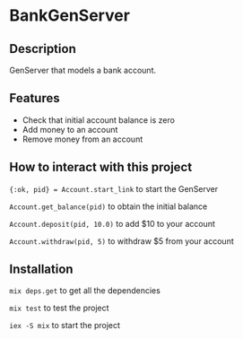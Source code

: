 # BankGenServer

## Description
GenServer that models a bank account.

## Features
- Check that initial account balance is zero
- Add money to an account
- Remove money from an account

## How to interact with this project

`{:ok, pid} = Account.start_link` to start the GenServer

`Account.get_balance(pid)` to obtain the initial balance

`Account.deposit(pid, 10.0)` to add $10 to your account

`Account.withdraw(pid, 5)` to withdraw $5 from your account

## Installation

`mix deps.get` to get all the dependencies

`mix test` to test the project

`iex -S mix` to start the project

